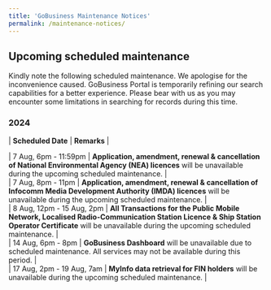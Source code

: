 ```yaml
---
title: 'GoBusiness Maintenance Notices'
permalink: /maintenance-notices/
---
```


## Upcoming scheduled maintenance

Kindly note the following scheduled maintenance. We apologise for the inconvenience caused. 
GoBusiness Portal is temporarily refining our search capabilities for a better experience. Please bear with us as you may encounter some limitations in searching for records during this time.

### 2024 

| **Scheduled Date** | **Remarks** |  

    
| 7 Aug, 6pm - 11:59pm | **Application, amendment, renewal & cancellation of National Environmental Agency (NEA) licences** will be unavailable during the upcoming scheduled maintenance. |           
| 7 Aug, 8pm - 11pm | **Application, amendment, renewal & cancellation of Infocomm Media Development Authority (IMDA) licences** will be unavailable during the upcoming scheduled maintenance. |         
| 8 Aug, 12pm - 15 Aug, 2pm | **All Transactions for the Public Mobile Network, Localised Radio-Communication Station Licence & Ship Station Operator Certificate** will be unavailable during the upcoming scheduled maintenance. |    
| 14 Aug, 6pm -  8pm | **GoBusiness Dashboard** will be unavailable due to scheduled maintenance. All services may not be available during this period. |       
| 17 Aug, 2pm - 19 Aug, 7am | **MyInfo data retrieval for FIN holders** will be unavailable during the upcoming scheduled maintenance. |     





<script src="/jquery/jquery.min.js"></script> <script src="/jquery/resize-tables.js"></script>
